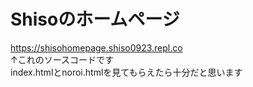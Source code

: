 # Shisoのホームページ

https://shisohomepage.shiso0923.repl.co<br>
↑これのソースコードです<br>
index.htmlとnoroi.htmlを見てもらえたら十分だと思います
